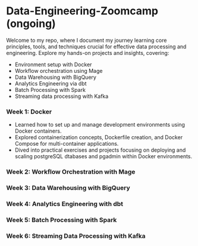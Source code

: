 # Data-Engineering-Zoomcamp (ongoing)
Welcome to my repo, where I document my journey learning core principles, tools, and techniques crucial for effective data processing and engineering. Explore my hands-on projects and insights, covering:

  - Environment setup with Docker
  - Workflow orchestration using Mage
  - Data Warehousing with BigQuery
  - Analytics Engineering via dbt
  - Batch Processing with Spark
  - Streaming data processing with Kafka

### **Week 1: Docker**
  - Learned how to set up and manage development environments using Docker containers.
  - Explored containerization concepts, Dockerfile creation, and Docker Compose for multi-container applications.
  - Dived into practical exercises and projects focusing on deploying and scaling postgreSQL dtabases and pgadmin within Docker environments.
  
### **Week 2: Workflow Orchestration with Mage**
### **Week 3: Data Warehousing with BigQuery**
### **Week 4: Analytics Engineering with dbt**
### **Week 5: Batch Processing with Spark**
### **Week 6: Streaming Data Processing with Kafka**
